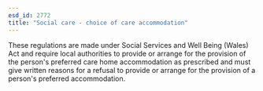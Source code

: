 ```yaml
---
esd_id: 2772
title: "Social care - choice of care accommodation"
---
```


These regulations are made under Social Services and Well Being (Wales) Act and require local authorities to provide or arrange for the provision of the person's preferred care home accommodation as prescribed and must give written reasons for a refusal to provide or arrange for the provision of a person's preferred accommodation.

